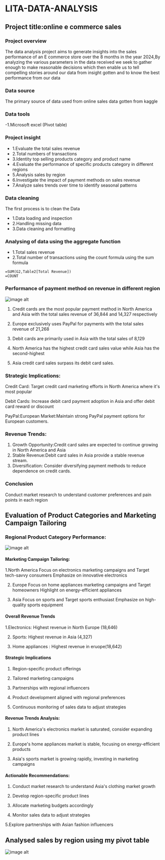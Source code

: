 #  LITA-DATA-ANALYSIS
## Project title:online e commerce sales

### Project overview
The data analysis project aims to generate insights into the sales performance of an E commerce store over the 8 months in the year 2024,By analyzing the various parameters in the data received we seek to gather enough to make reasonable decisions which then enable us to tell compelling stories around our data from insight gotten and to know the best performance from our data

### Data source 
The primary source of data used from online sales data gotten from kaggle

### Data tools
-1.Microsoft excel 
(Pivot table)

### Project insight
- 1.Evaluate the total sales revenue 
- 2.Total numbers of transactions
- 3.Identity top selling products category and product name 
- 4.Evaluate the performance of specific products category in different regions 
- 5.Analysis sales by region
- 6.Investigate the impact of payment methods on sales revenue 
- 7.Analyze sales trends over time to identify seasonal patterns
  
###  Data cleaning
The first process is to clean the Data
- 1.Data loading and inspection 
- 2.Handling missing data
- 3.Data cleaning and formatting
    
### Analysing of data using the aggregate function
- 1.Total sales revenue
- 2.Total number of transactions
using the count formula
using the sum formula

 ```excel
 =SUM(G2,Table2[Total Revenue])
=COUNT
```
### Performance of payment method on revenue in different region 
![image alt](https://github.com/favourite189/LITA-DATA-ANALYSIS/blob/main/Screenshot%202024-10-10%20100626.png)

1. Credit cards are the most popular payment method in North America and Asia with the total sales revenue of 36,844 and 14,327 respectively

2. Europe exclusively uses PayPal for payments with the total sales revenue of 21,268

3. Debit cards are primarily used in Asia with the total sales of 8,129

4. North America has the highest credit card sales value while Asia has the second-highest

5. Asia credit card sales surpass its debit card sales.


### Strategic Implications:

Credit Card:  Target credit card marketing efforts in North America where it's most popular 

Debit Cards: Increase debit card payment adoption in Asia and offer debit card reward or discount 

PayPal:European Market:Maintain strong PayPal payment options for European customers.

### Revenue Trends:

1. Growth Opportunity:Credit card sales are expected to continue growing in North America and Asia
2. Stable Revenue:Debit card sales in Asia provide a stable revenue stream.
3. Diversification: Consider diversifying payment methods to reduce dependence on credit cards.

### Conclusion
 Conduct market research to understand customer preferences and pain points in each region

 ## Evaluation of Product Categories and Marketing Campaign Tailoring

### Regional Product Category Performance:
![image alt](https://github.com/favourite189/LITA-DATA-ANALYSIS/blob/main/Screenshot%202024-10-09%20074116.png)



#### Marketing Campaign Tailoring:

1.North America Focus on electronics marketing campaigns and Target tech-savvy consumers Emphasize on innovative electronics
      
    
2. Europe Focus on home appliances marketing campaigns and Target homeowners  Highlight on energy-efficient appliances
    

3. Asia Focus on sports and Target sports enthusiast Emphasize on high-quality sports equipment 

  

#### Overall Revenue Trends

1.Electronics: Highest revenue in North Europe (18,646)

2. Sports: Highest revenue in Asia (4,327)

3. Home appliances : Highest revenue in eruope(18,642)

#### Strategic Implications

1. Region-specific product offerings
 
2. Tailored marketing campaigns
 
3. Partnerships with regional influencers
 
4. Product development aligned with regional preferences
 
5. Continuous monitoring of sales data to adjust strategies

#### Revenue Trends Analysis:

1. North America's electronics market is saturated, consider expanding product lines
   
2. Europe's home appliances market is stable, focusing on energy-efficient products

3. Asia's sports market is growing rapidly, investing in marketing campaigns


#### Actionable Recommendations:

1. Conduct market research to understand Asia's clothing market growth
  
2. Develop region-specific product lines

3. Allocate marketing budgets accordingly
 
4. Monitor sales data to adjust strategies
 
5.Explore partnerships with Asian fashion influencers


## Analysed sales by region using my pivot table
![image alt](https://github.com/favourite189/LITA-DATA-ANALYSIS/blob/main/Screenshot%202024-10-09%20074056.png)












